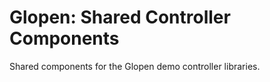 # Glopen: Shared Controller Components

Shared components for the Glopen demo controller libraries.
